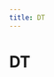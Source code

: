 ```yaml
---
title: DT
---
```


# DT






















































































